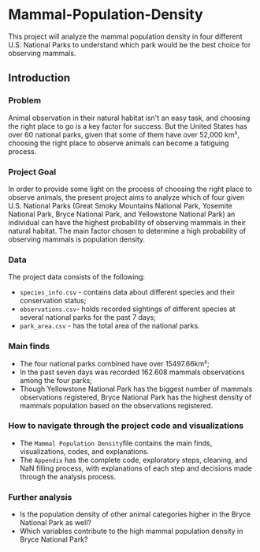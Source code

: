 # Mammal-Population-Density
This project will analyze the mammal population density in four different U.S. National Parks to understand which park would be the best choice for observing mammals. 

## Introduction 

### Problem 
Animal observation in their natural habitat isn't an easy task, and choosing the right place to go is a key factor for success. But the United States has over 60 national parks, given that some of them have over 52,000 km², choosing the right place to observe animals can become a fatiguing process.

### Project Goal 
In order to provide some light on the process of choosing the right place to observe animals, the present project aims to analyze which of four given U.S. National Parks (Great Smoky Mountains National Park, Yosemite National Park, Bryce National Park, and Yellowstone National Park) an individual can have the highest probability of observing mammals in their natural habitat. The main factor chosen to determine a high probability of observing mammals is population density.  

### Data 
The project data consists of the following:
- ```species_info.csv``` - contains data about different species and their conservation status;
- ```observations.csv```- holds recorded sightings of different species at several national parks for the past 7 days;
- ```park_area.csv``` - has the total area of the national parks.

### Main finds
- The four national parks combined have over 15497.66km²;
- In the past seven days was recorded 162.608 mammals observations among the four parks;
- Though Yellowstone National Park has the biggest number of mammals observations registered, Bryce National Park has the highest density of mammals population based on the observations registered.

### How to navigate through the project code and visualizations
- The ```Mammal Population Density```file contains the main finds, visualizations, codes, and explanations.
- The ```Appendix``` has the complete code, exploratory steps, cleaning, and NaN filling process, with explanations of each step and decisions made through the analysis process.

### Further analysis
- Is the population density of other animal categories higher in the Bryce National Park as well?
- Which variables contribute to the high mammal population density in Bryce National Park? 
